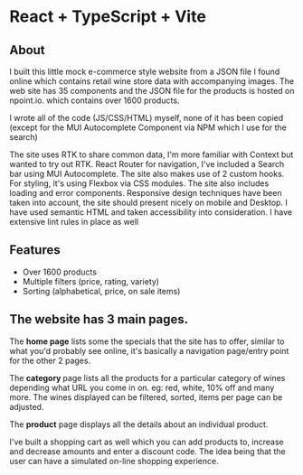 # React + TypeScript + Vite

## About

I built this little mock e-commerce style website from a JSON file I found online which contains retail wine store data with accompanying images. The web site has 35 components and the JSON file for the products is hosted on npoint.io. which contains over 1600 products.

I wrote all of the code (JS/CSS/HTML) myself, none of it has been copied (except for the MUI Autocomplete Component via NPM which I use for the search)

The site uses RTK to share common data, I'm more familiar with Context but wanted to try out RTK. React Router for navigation, I've included a Search bar using MUI Autocomplete. The site also makes use of 2 custom hooks. For styling, it's using Flexbox via CSS modules. The site also includes loading and error components. Responsive design techniques have been taken into account, the site should present nicely on mobile and Desktop. I have used semantic HTML and taken accessibility into consideration. I have extensive lint rules in place as well

## Features

- Over 1600 products
- Multiple filters (price, rating, variety)
- Sorting (alphabetical, price, on sale items)

## The website has 3 main pages.

The <b>home page</b> lists some the specials that the site has to offer, similar to what you'd probably see online, it's basically a navigation page/entry point for the other 2 pages.

The <b>category </b>page lists all the products for a particular category of wines depending what URL you come in on. eg: red, white, 10% off and many more. The wines displayed can be filtered, sorted, items per page can be adjusted.

The <b>product</b> page displays all the details about an individual product.

I've built a shopping cart as well which you can add products to, increase and decrease amounts and enter a discount code. The idea being that the user can have a simulated on-line shopping experience.
